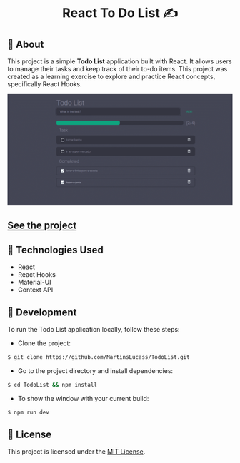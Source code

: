 <h1 align="center">
    React To Do List ✍
</h1>

## 📖 About
This project is a simple **Todo List** application built with React. It allows users to manage their tasks and keep track of their to-do items. This project was created as a learning exercise to explore and practice React concepts, specifically React Hooks.

![Todo List](./src/assets/Gif-Todo.gif)


## [See the project](https://martinslucass.github.io/TodoList/)

## 🔧 Technologies Used

- React
- React Hooks
- Material-UI
- Context API

## 🚀 Development
To run the Todo List application locally, follow these steps:
- Clone the project:
````bash
$ git clone https://github.com/MartinsLucass/TodoList.git
````
- Go to the project directory and install dependencies:
````bash
$ cd TodoList && npm install
````
- To show the  window with your current build:
````bash
$ npm run dev
````


## 📜 License
This project is licensed under the [MIT License](https://opensource.org/licenses/MIT).